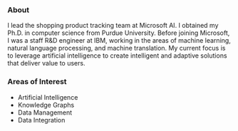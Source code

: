 ### About

I lead the shopping product tracking team at Microsoft AI. I obtained my Ph.D. in computer science from Purdue University. Before joining Microsoft, I was a staff R&D engineer at IBM, working in the areas of machine learning, natural language processing, and machine translation. My current focus is to leverage artificial intelligence to create intelligent and adaptive solutions that deliver value to users.

### Areas of Interest

* Artificial Intelligence
* Knowledge Graphs
* Data Management
* Data Integration
